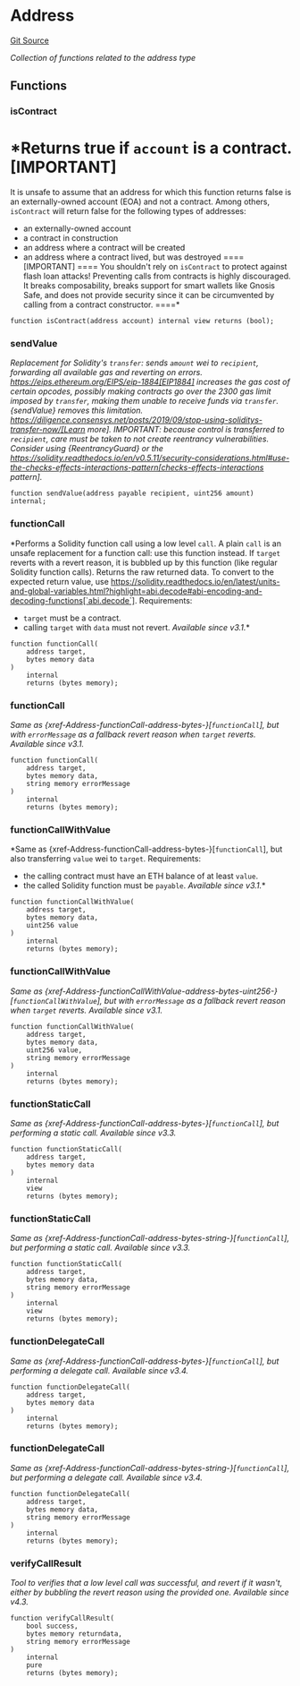 # Address
[Git Source](https://github.com/ContractLabs/foundry-bountykinds-contract/blob/67e6855d3beabdf242cc0b51d9e53b087a5235b9/src/oz-custom/oz/utils/Address.sol)

*Collection of functions related to the address type*


## Functions
### isContract

*Returns true if `account` is a contract.
[IMPORTANT]
====
It is unsafe to assume that an address for which this function returns
false is an externally-owned account (EOA) and not a contract.
Among others, `isContract` will return false for the following
types of addresses:
- an externally-owned account
- a contract in construction
- an address where a contract will be created
- an address where a contract lived, but was destroyed
====
[IMPORTANT]
====
You shouldn't rely on `isContract` to protect against flash loan attacks!
Preventing calls from contracts is highly discouraged. It breaks
composability, breaks support for smart wallets
like Gnosis Safe, and does not provide security since it can be
circumvented by calling from a contract
constructor.
====*


```solidity
function isContract(address account) internal view returns (bool);
```

### sendValue

*Replacement for Solidity's `transfer`: sends `amount` wei to
`recipient`, forwarding all available gas and reverting on errors.
https://eips.ethereum.org/EIPS/eip-1884[EIP1884] increases the gas cost
of certain opcodes, possibly making contracts go over the 2300 gas limit
imposed by `transfer`, making them unable to receive funds via
`transfer`. {sendValue} removes this limitation.
https://diligence.consensys.net/posts/2019/09/stop-using-soliditys-transfer-now/[Learn
more].
IMPORTANT: because control is transferred to `recipient`, care must be
taken to not create reentrancy vulnerabilities. Consider using
{ReentrancyGuard} or the
https://solidity.readthedocs.io/en/v0.5.11/security-considerations.html#use-the-checks-effects-interactions-pattern[checks-effects-interactions
pattern].*


```solidity
function sendValue(address payable recipient, uint256 amount) internal;
```

### functionCall

*Performs a Solidity function call using a low level `call`. A
plain `call` is an unsafe replacement for a function call: use this
function instead.
If `target` reverts with a revert reason, it is bubbled up by this
function (like regular Solidity function calls).
Returns the raw returned data. To convert to the expected return value,
use
https://solidity.readthedocs.io/en/latest/units-and-global-variables.html?highlight=abi.decode#abi-encoding-and-decoding-functions[`abi.decode`].
Requirements:
- `target` must be a contract.
- calling `target` with `data` must not revert.
_Available since v3.1._*


```solidity
function functionCall(
    address target,
    bytes memory data
)
    internal
    returns (bytes memory);
```

### functionCall

*Same as {xref-Address-functionCall-address-bytes-}[`functionCall`],
but with
`errorMessage` as a fallback revert reason when `target` reverts.
_Available since v3.1._*


```solidity
function functionCall(
    address target,
    bytes memory data,
    string memory errorMessage
)
    internal
    returns (bytes memory);
```

### functionCallWithValue

*Same as {xref-Address-functionCall-address-bytes-}[`functionCall`],
but also transferring `value` wei to `target`.
Requirements:
- the calling contract must have an ETH balance of at least `value`.
- the called Solidity function must be `payable`.
_Available since v3.1._*


```solidity
function functionCallWithValue(
    address target,
    bytes memory data,
    uint256 value
)
    internal
    returns (bytes memory);
```

### functionCallWithValue

*Same as
{xref-Address-functionCallWithValue-address-bytes-uint256-}[`functionCallWithValue`],
but
with `errorMessage` as a fallback revert reason when `target` reverts.
_Available since v3.1._*


```solidity
function functionCallWithValue(
    address target,
    bytes memory data,
    uint256 value,
    string memory errorMessage
)
    internal
    returns (bytes memory);
```

### functionStaticCall

*Same as {xref-Address-functionCall-address-bytes-}[`functionCall`],
but performing a static call.
_Available since v3.3._*


```solidity
function functionStaticCall(
    address target,
    bytes memory data
)
    internal
    view
    returns (bytes memory);
```

### functionStaticCall

*Same as
{xref-Address-functionCall-address-bytes-string-}[`functionCall`],
but performing a static call.
_Available since v3.3._*


```solidity
function functionStaticCall(
    address target,
    bytes memory data,
    string memory errorMessage
)
    internal
    view
    returns (bytes memory);
```

### functionDelegateCall

*Same as {xref-Address-functionCall-address-bytes-}[`functionCall`],
but performing a delegate call.
_Available since v3.4._*


```solidity
function functionDelegateCall(
    address target,
    bytes memory data
)
    internal
    returns (bytes memory);
```

### functionDelegateCall

*Same as
{xref-Address-functionCall-address-bytes-string-}[`functionCall`],
but performing a delegate call.
_Available since v3.4._*


```solidity
function functionDelegateCall(
    address target,
    bytes memory data,
    string memory errorMessage
)
    internal
    returns (bytes memory);
```

### verifyCallResult

*Tool to verifies that a low level call was successful, and revert if
it wasn't, either by bubbling the
revert reason using the provided one.
_Available since v4.3._*


```solidity
function verifyCallResult(
    bool success,
    bytes memory returndata,
    string memory errorMessage
)
    internal
    pure
    returns (bytes memory);
```

